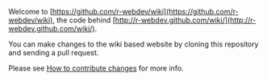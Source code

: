 Welcome to [https://github.com/r-webdev/wiki](https://github.com/r-webdev/wiki), the code behind [http://r-webdev.github.com/wiki/](http://r-webdev.github.com/wiki/).

You can make changes to the wiki based website by cloning this repository and sending a pull request.

Please see [How to contribute changes](http://r-webdev.github.com/wiki/How_to_contribute_changes.html) for more info.
